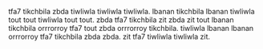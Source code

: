 tfa7 tikchbila zbda tiwliwla tiwliwla tiwliwla. lbanan tikchbila lbanan tiwliwla tout tout tiwliwla tout tout. zbda tfa7 tikchbila zit zbda zit tout lbanan tikchbila orrrorroy tfa7 tout zbda orrrorroy tikchbila. tiwliwla lbanan lbanan orrrorroy tfa7 tikchbila zbda zbda. zit tfa7 tiwliwla tiwliwla zit.